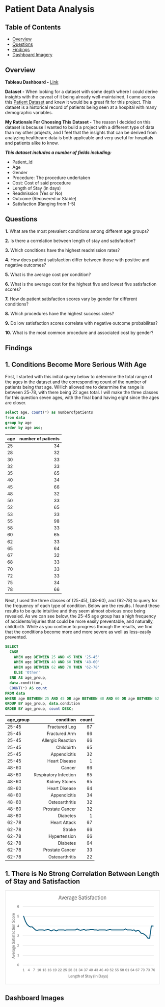 # Patient Data Analysis

## Table of Contents
- [Overview](#overview)
- [Questions](#questions) 
- [Findings](#findings)
- [Dashboard Imagery](#dashboard-images)

## Overview
**Tableau Dashboard -** [Link]()

**Dataset -** When looking for a dataset with some depth where I could derive insights with the caveat of it being already well-maintained, I came across this [Patient Dataset](https://www.kaggle.com/datasets/blueblushed/hospital-dataset-for-practice) and knew it would be a great fit for this project. This dataset is a historical record of patients being seen at a hospital with many demographic variables.

**My Rationale For Choosing This Dataset -** The reason I decided on this dataset is because I wanted to build a project with a different type of data than my other projects, and I feel that the insights that can be derived from analyzing healthcare data is both applicable and very useful for hospitals and patients alike to know. 

***This dataset includes a number of fields including:***
- Patient_Id
- Age
- Gender
- Procedure: The procedure undertaken
- Cost: Cost of said procedure
- Length of Stay (in days)
- Readmission (Yes or No)
- Outcome (Recovered or Stable)
- Satisfaction (Ranging from 1-5)

## Questions

**1.** What are the most prevalent conditions among different age groups?

**2.** Is there a correlation between length of stay and satisfaction?

**3.** Which conditions have the highest readmission rates?

**4.** How does patient satisfaction differ between those with positive and negative outcomes?

**5.** What is the average cost per condition?

**6.** What is the average cost for the highest five and lowest five satisfaction scores?

**7.** How do patient satisfaction scores vary by gender for different conditions?

**8.** Which procedures have the highest success rates?

**9.** Do low satisfaction scores correlate with negative outcome probabilites?

**10.** What is the most common procedure and associated cost by gender?

## Findings

## 1. Conditions Become More Serious With Age ##
First, I started with this initial query below to determine the total range of the ages in the dataset and the corresponding count of the number of patients being that age. WHich allowed me to determine the range is between 25-78, with there being 22 ages total. I will make the three classes for this question seven ages, with the final band having eight since the ages are closer.

``` SQL
select age, count(*) as numberofpatients
from data
group by age
order by age asc;
```

| age         | number of patients |
|:-------------|--------------:|
| 25	 | 34          |
| 28	     | 32          | 
| 30	   | 33          |
| 32	   | 33          |
| 35	   | 65          |
| 40	 | 34          |
| 45	     | 66          | 
| 48	   | 32          |
| 50	   | 33          |
| 52	   | 65          |
| 53	 | 33          |
| 55	     | 98          | 
| 58	   | 33          |
| 60	   | 65          |
| 62	   | 33          |
| 65	 | 64          |
| 67	     | 32          | 
| 68	   | 33          |
| 70	   | 33          |
| 72	   | 33          |
| 75	 | 34          |
| 78	     | 66          | 


Next, I used the three classes of (25-45), (48-60), and (62-78) to query for the frequency of each type of condition. Below are the results. I found these results to be quite intuitive and they seem almost obvious once being revealed. As we can see below, the 25-45 age group has a high frequency of accidents/injuries that could be more easily preventable, and naturally, childbirth. While as you continue to progress through the results, we find that the conditions become more and more severe as well as less-easily prevented. 

``` SQL
SELECT
  CASE
    WHEN age BETWEEN 25 AND 45 THEN '25-45'
    WHEN age BETWEEN 48 AND 60 THEN '48-60'
    WHEN age BETWEEN 62 AND 78 THEN '62-78'
    ELSE 'Other'
  END AS age_group,
  data.condition,
  COUNT(*) AS count
FROM data
WHERE age BETWEEN 25 AND 45 OR age BETWEEN 48 AND 60 OR age BETWEEN 62 AND 78
GROUP BY age_group, data.condition
ORDER BY age_group, count DESC;
```
| age_group         | condition | count|
|:-------------|--------------:|-------:|
| 25-45	          | Fractured Leg         |     67    |
| 25-45	     | Fractured Arm          |  66 |
| 25-45	          | Allergic Reaction         |     66    |
| 25-45	     | Childbirth         |  65 |
| 25-45	          | Appendicitis        |     32    |
| 25-45	     | Heart Disease       |  1 |
| 48-60	          | Cancer         |     66    |
| 48-60	     | Respiratory Infection          |  65 |
| 48-60	          | Kidney Stones        |     65    |
| 48-60	     | Heart Disease         |  64 |
| 48-60	          | Appendicitis        |     34    |
| 48-60	     | Osteoarthritis      |  32 |
| 48-60	     | Prostate Cancer         |  32 |
| 48-60	          | Diabetes        |     1    |
| 62-78	     | Heart Attack      |  67 |
| 62-78	     | Stroke     |  66 |
| 62-78	     | Hypertension      |  66 |
| 62-78	     | Diabetes     |  64 |
| 62-78	     | Prostate Cancer      |  33 |
| 62-78	     | Osteoarthritis     |  22 |

## 1. There is No Strong Correlation Between Length of Stay and Satisfaction ##
![Satisfaction](assets/img/satisfactionchart.PNG)
## Dashboard Images
